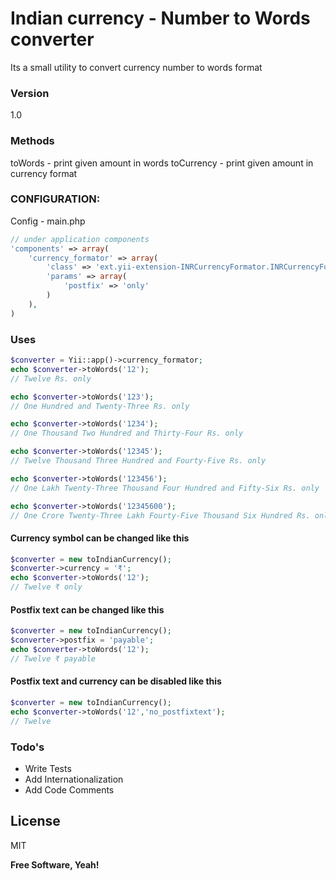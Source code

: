 # Indian currency - Number to Words converter

Its a small utility to convert currency number to words format

### Version
1.0

### Methods
toWords - print given amount in words
toCurrency - print given amount in currency format


### CONFIGURATION:
 
Config - main.php

```php
// under application components
'components' => array(
	'currency_formator' => array(
		'class' => 'ext.yii-extension-INRCurrencyFormator.INRCurrencyFormator',
		'params' => array(
			'postfix' => 'only'
		)
	),
)
```

### Uses
```php
$converter = Yii::app()->currency_formator;
echo $converter->toWords('12');
// Twelve Rs. only

echo $converter->toWords('123');
// One Hundred and Twenty-Three Rs. only

echo $converter->toWords('1234');
// One Thousand Two Hundred and Thirty-Four Rs. only

echo $converter->toWords('12345');
// Twelve Thousand Three Hundred and Fourty-Five Rs. only

echo $converter->toWords('123456');
// One Lakh Twenty-Three Thousand Four Hundred and Fifty-Six Rs. only

echo $converter->toWords('12345600');
// One Crore Twenty-Three Lakh Fourty-Five Thousand Six Hundred Rs. only
```

#### Currency symbol can be changed like this
```php
$converter = new toIndianCurrency();
$converter->currency = '₹';
echo $converter->toWords('12');
// Twelve ₹ only
```

#### Postfix text can be changed like this
```php
$converter = new toIndianCurrency();
$converter->postfix = 'payable';
echo $converter->toWords('12');
// Twelve ₹ payable
```

#### Postfix text and currency can be disabled like this
```php
$converter = new toIndianCurrency();
echo $converter->toWords('12','no_postfixtext');
// Twelve
```

### Todo's

 - Write Tests
 - Add Internationalization 
 - Add Code Comments

License
----

MIT

**Free Software, Yeah!**

[Rakesh Kumar Shardiwal]:http://github.com/shardiwal
